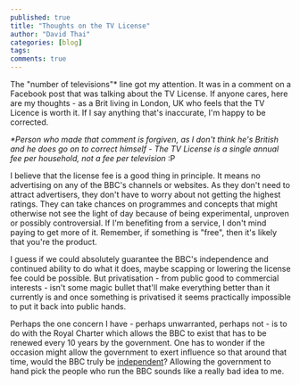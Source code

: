 ```yaml
---
published: true
title: "Thoughts on the TV License"
author: "David Thai"
categories: [blog]
tags:
comments: true
---
```

The "number of televisions"* line got my attention. It was in a comment on a Facebook post that was talking about the TV License. If anyone cares, here are my thoughts - as a Brit living in London, UK who feels that the TV Licence is worth it. If I say anything that's inaccurate, I'm happy to be corrected.

_*Person who made that comment is forgiven, as I don't think he's British and he does go on to correct himself - The TV License is a single annual fee per household, not a fee per television_ :P

I believe that the license fee is a good thing in principle. It means no advertising on any of the BBC's channels or websites. As they don't need to attract advertisers, they don't have to worry about not getting the highest ratings. They can take chances on programmes and concepts that might otherwise not see the light of day because of being experimental, unproven or possibly controversial. If I'm benefiting from a service, I don't mind paying to get more of it. Remember, if something is "free", then it's likely that you're the product.

I guess if we could absolutely guarantee the BBC's independence and continued ability to do what it does, maybe scapping or lowering the license fee could be possible. But privatisation - from public good to commercial interests - isn't some magic bullet that'll make everything better than it currently is and once something is privatised it seems practically impossible to put it back into public hands.

Perhaps the one concern I have - perhaps unwarranted, perhaps not - is to do with the Royal Charter which allows the BBC to exist that has to be renewed every 10 years by the government. One has to wonder if the occasion might allow the government to exert influence so that around that time, would the BBC truly be [independent](https://www.theguardian.com/media/2016/mar/18/petition-keep-bbc-independent-signed-140000-people-four-days)? Allowing the government to hand pick the people who run the BBC sounds like a really bad idea to me.
